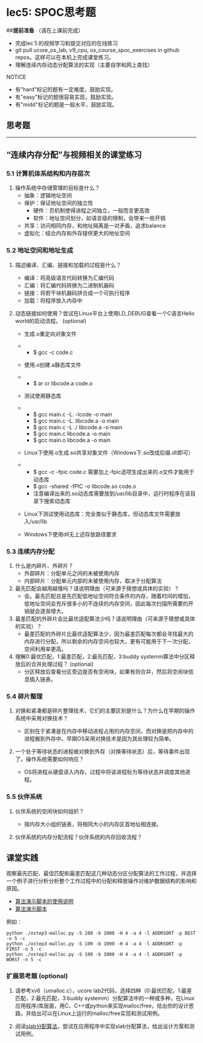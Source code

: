 # lec5: SPOC思考题

##**提前准备**
（请在上课前完成）

- 完成lec５的视频学习和提交对应的在线练习
- git pull ucore_os_lab, v9_cpu, os_course_spoc_exercises in github repos。这样可以在本机上完成课堂练习。
- 理解连续内存动态分配算法的实现（主要自学和网上查找）

NOTICE
- 有"hard"标记的题有一定难度，鼓励实现。
- 有"easy"标记的题很容易实现，鼓励实现。
- 有"midd"标记的题是一般水平，鼓励实现。


## 思考题
---

## “连续内存分配”与视频相关的课堂练习

### 5.1 计算机体系结构和内存层次

1. 操作系统中存储管理的目标是什么？
   - 抽象：逻辑地址空间
   - 保护：保证地址空间的独立性
     - 硬件：页机制使得进程之间独立，一般而言更高效
     - 软件：地址空间划分，如语言级的限制，会带来一些开销
   - 共享：访问相同内存，和地址隔离是一对矛盾，追求balance
   - 虚拟化：结合内存和外存提供更大的地址空间


### 5.2 地址空间和地址生成
1. 描述编译、汇编、链接和加载的过程是什么？
   - 编译：将高级语言代码转换为汇编代码
   - 汇编：将汇编代码转换为二进制机器码
   - 链接：将若干块机器码拼合成一个可执行程序
   - 加载：将程序放入内存中

2. 动态链接如何使用？尝试在Linux平台上使用LD_DEBUG查看一个C语言Hello world的启动流程。  (optional)

   - 生成.o重定向对象文件

   - - $ gcc -c code.c

   - 使用.o创建.a静态库文件

   - - $ ar cr libcode.a code.o

   - 测试使用静态库

   - - $ gcc main.c -L. -lcode -o main
     - $ gcc main.c -L. libcode.a -o       main
     - $ gcc main.c -L ./ libcode.a -o       main
     - $ gcc main.c libcode.a -o main
     - $ gcc main.o libcode.a -o main

   - Linux下使用.o生成.so共享对象文件（Windows下.so改成后缀.dll即可）

   - - $ gcc -c -fpic       code.c 需要加上-fpic选项生成出来的.o文件才能用于动态库
     - $ gcc -shared -fPIC -o       libcode.so code.o
     - 注意编译出来的.so动态库需要放到/usr/lib目录中，运行时程序在该目录下搜索动态库

   - Linux下测试使用动态库：完全类似于静态库，但动态库文件需要放入/usr/lib

   - Windows下使用dll无上述存放路径要求



### 5.3 连续内存分配
1. 什么是内碎片、外碎片？
   - 外部碎片：分配单元之间的未被使用内存
   - 内部碎片：分配单元内部的未被使用内存，取决于分配算法
2. 最先匹配会越用越慢吗？请说明理由（可来源于猜想或具体的实验）？
   - 会。最先匹配总是先匹配低地址空间符合条件的内存，随着时间的增加，低地址空间会充斥很多小的不连续的内存空间，因此每次扫描所需要的开销就会逐渐增大。
3. 最差匹配的外碎片会比最优适配算法少吗？请说明理由（可来源于猜想或具体的实验）？
   - 最差匹配的外碎片比最优适配算法少，因为最差匹配每次都会寻找最大的内存进行分配，所以剩余的内存空间也较大，更有可能用于下一次分配，空间利用率更高。
4. 理解0:最优匹配，1:最差匹配，2:最先匹配，3:buddy systemm算法中分区释放后的合并处理过程？ (optional)
   - 分区释放后查看分区旁边是否有空闲块，如果有则合并，然后将空闲块信息插入链表。



### 5.4 碎片整理

1. 对换和紧凑都是碎片整理技术，它们的主要区别是什么？为什么在早期的操作系统中采用对换技术？  
   - 区别在于紧凑是在内存中移动进程占用的内存空间，而对换是把内存中的进程搬到外存中。早期OS采用对换技术是因为其处理较为简单。

2. 一个处于等待状态的进程被对换到外存（对换等待状态）后，等待事件出现了。操作系统需要如何响应？
   - OS将进程从硬盘读入内存，过程中将该进程标为等待状态并调度其他进程。

### 5.5 伙伴系统
1. 伙伴系统的空闲块如何组织？
   - 按内存大小组织链表，将相同大小的内存区首地址相连接。

2. 伙伴系统的内存分配流程？伙伴系统的内存回收流程？

   

## 课堂实践

观察最先匹配、最佳匹配和最差匹配这几种动态分区分配算法的工作过程，并选择一个例子进行分析分析整个工作过程中的分配和释放操作对维护数据结构的影响和原因。

  * [算法演示脚本的使用说明](https://github.com/chyyuu/os_tutorial_lab/blob/master/ostep/ostep3-malloc.md)
  * [算法演示脚本](https://github.com/chyyuu/os_tutorial_lab/blob/master/ostep/ostep3-malloc.py)

例如：
```
python ./ostep3-malloc.py -S 100 -b 1000 -H 4 -a 4 -l ADDRSORT -p BEST -n 5 -c
python ./ostep3-malloc.py -S 100 -b 1000 -H 4 -a 4 -l ADDRSORT -p FIRST -n 5 -c
python ./ostep3-malloc.py -S 100 -b 1000 -H 4 -a 4 -l ADDRSORT -p WORST -n 5 -c
```

### 扩展思考题 (optional)

1. 请参考xv6（umalloc.c），ucore lab2代码，选择四种（0:最优匹配，1:最差匹配，2:最先匹配，3:buddy systemm）分配算法中的一种或多种，在Linux应用程序/库层面，用C、C++或python来实现malloc/free，给出你的设计思路，并给出可以在Linux上运行的malloc/free实现和测试用例。


2. 阅读[slab分配算法](http://en.wikipedia.org/wiki/Slab_allocation)，尝试在应用程序中实现slab分配算法，给出设计方案和测试用例。
